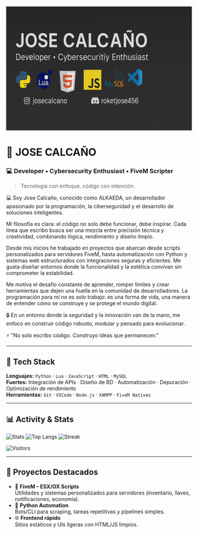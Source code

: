 <!-- PERFIL DE GITHUB – JOSE CALCAÑO (ALKA-DOM) -->

<!-- Banner -->
![Banner](./banner.png)

# 🧠 JOSE CALCAÑO
### 💻 Developer • Cybersecurity Enthusiast • FiveM Scripter

> Tecnología con enfoque, código con intención.

💻 Soy Jose Calcaño, conocido como ALKAEDA, un desarrollador apasionado por la programación, la ciberseguridad y el desarrollo de soluciones inteligentes.

Mi filosofía es clara: el código no solo debe funcionar, debe inspirar. Cada línea que escribo busca ser una mezcla entre precisión técnica y creatividad, combinando lógica, rendimiento y diseño limpio.

Desde mis inicios he trabajado en proyectos que abarcan desde scripts personalizados para servidores FiveM, hasta automatización con Python y sistemas web estructurados con integraciones seguras y eficientes. Me gusta diseñar entornos donde la funcionalidad y la estética convivan sin comprometer la estabilidad.

Me motiva el desafío constante de aprender, romper límites y crear herramientas que dejen una huella en la comunidad de desarrolladores. La programación para mí no es solo trabajo: es una forma de vida, una manera de entender cómo se construye y se protege el mundo digital.

🔒 En un entorno donde la seguridad y la innovación van de la mano, me enfoco en construir código robusto, modular y pensado para evolucionar.

⚡ "No solo escribo código. Construyo ideas que permanecen." 

---

## 🧩 Tech Stack
**Lenguajes:** `Python` · `Lua` · `JavaScript` · `HTML` · `MySQL`  
**Fuertes:** Integración de APIs · Diseño de BD · Automatización · Depuración · Optimización de rendimiento  
**Herramientas:** `Git` · `VSCode` · `Node.js` · `XAMPP` · `FiveM Natives`

---

## 📊 Activity & Stats
![Stats](https://github-readme-stats.vercel.app/api?username=ALKA-DOM&show_icons=true&theme=tokyonight&hide_border=true)
![Top Langs](https://github-readme-stats.vercel.app/api/top-langs/?username=ALKA-DOM&layout=compact&theme=tokyonight&hide_border=true)
![Streak](https://streak-stats.demolab.com?user=ALKA-DOM&theme=tokyonight&hide_border=true)

![Visitors](https://visitor-badge.laobi.icu/badge?page_id=ALKA-DOM.ALKA-DOM)

---

## 🚀 Proyectos Destacados
- 🔧 **FiveM – ESX/OX Scripts**  
  Utilidades y sistemas personalizados para servidores (inventario, llaves, notificaciones, economía).
- 🐍 **Python Automation**  
  Bots/CLI para scraping, tareas repetitivas y pipelines simples.
- 🌐 **Frontend rápido**  
  Sitios estáticos y UIs ligeras con HTML/JS limpios.


